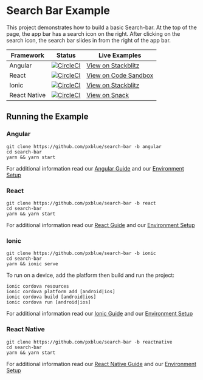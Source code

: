 # Search Bar Example
This project demonstrates how to build a basic Search-bar. At the top of the page, the app bar has a search icon on the right. After clicking on the search icon, the search bar slides in from the right of the app bar.

| Framework           | Status       | Live Examples  |
| ---------------- |--------------|------------------|
| Angular | [![CircleCI](https://circleci.com/gh/pxblue/search-bar/tree/angular.svg?style=shield)](https://circleci.com/gh/pxblue/search-bar/tree/angular) | [View on Stackblitz](https://stackblitz.com/github/pxblue/search-bar/tree/angular)
| React | [![CircleCI](https://circleci.com/gh/pxblue/search-bar/tree/react.svg?style=shield)](https://circleci.com/gh/pxblue/search-bar/tree/react) | [View on Code Sandbox](https://codesandbox.io/s/github/pxblue/search-bar/tree/react)
| Ionic | [![CircleCI](https://circleci.com/gh/pxblue/search-bar/tree/ionic.svg?style=shield)](https://circleci.com/gh/pxblue/search-bar/tree/ionic) | [View on Stackblitz](https://stackblitz.com/github/pxblue/search-bar/tree/ionic)
| React Native | [![CircleCI](https://circleci.com/gh/pxblue/search-bar/tree/reactnative.svg?style=shield)](https://circleci.com/gh/pxblue/search-bar/tree/reactnative) | [View on Snack](https://snack.expo.io/@git/github.com/pxblue/search-bar@reactnative?preview=true&platform=ios)

## Running the Example
### Angular
```
git clone https://github.com/pxblue/search-bar -b angular
cd search-bar
yarn && yarn start
```
For additional information read our [Angular Guide](https://pxblue.github.io/development/frameworks-web/angular) and our [Environment Setup](https://pxblue.github.io/development/environment)

### React
```
git clone https://github.com/pxblue/search-bar -b react
cd search-bar
yarn && yarn start
```
For additional information read our [React Guide](https://pxblue.github.io/development/frameworks-web/react) and our [Environment Setup](https://pxblue.github.io/development/environment)

### Ionic
```
git clone https://github.com/pxblue/search-bar -b ionic
cd search-bar
yarn && ionic serve
```
To run on a device, add the platform then build and run the project:
```
ionic cordova resources
ionic cordova platform add [android|ios]
ionic cordova build [android|ios]
ionic cordova run [android|ios]
```
For additional information read our [Ionic Guide](https://pxblue.github.io/development/frameworks-mobile/ionic) and our [Environment Setup](https://pxblue.github.io/development/environment)

### React Native

```
git clone https://github.com/pxblue/search-bar -b reactnative
cd search-bar
yarn && yarn start
```
For additional information read our [React Native Guide](https://pxblue.github.io/development/frameworks-mobile/react-native) and our [Environment Setup](https://pxblue.github.io/development/environment)
